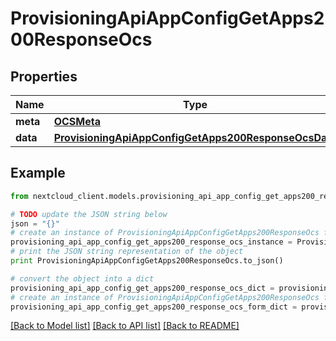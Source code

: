 # ProvisioningApiAppConfigGetApps200ResponseOcs


## Properties
Name | Type | Description | Notes
------------ | ------------- | ------------- | -------------
**meta** | [**OCSMeta**](OCSMeta.md) |  | 
**data** | [**ProvisioningApiAppConfigGetApps200ResponseOcsData**](ProvisioningApiAppConfigGetApps200ResponseOcsData.md) |  | 

## Example

```python
from nextcloud_client.models.provisioning_api_app_config_get_apps200_response_ocs import ProvisioningApiAppConfigGetApps200ResponseOcs

# TODO update the JSON string below
json = "{}"
# create an instance of ProvisioningApiAppConfigGetApps200ResponseOcs from a JSON string
provisioning_api_app_config_get_apps200_response_ocs_instance = ProvisioningApiAppConfigGetApps200ResponseOcs.from_json(json)
# print the JSON string representation of the object
print ProvisioningApiAppConfigGetApps200ResponseOcs.to_json()

# convert the object into a dict
provisioning_api_app_config_get_apps200_response_ocs_dict = provisioning_api_app_config_get_apps200_response_ocs_instance.to_dict()
# create an instance of ProvisioningApiAppConfigGetApps200ResponseOcs from a dict
provisioning_api_app_config_get_apps200_response_ocs_form_dict = provisioning_api_app_config_get_apps200_response_ocs.from_dict(provisioning_api_app_config_get_apps200_response_ocs_dict)
```
[[Back to Model list]](../README.md#documentation-for-models) [[Back to API list]](../README.md#documentation-for-api-endpoints) [[Back to README]](../README.md)


